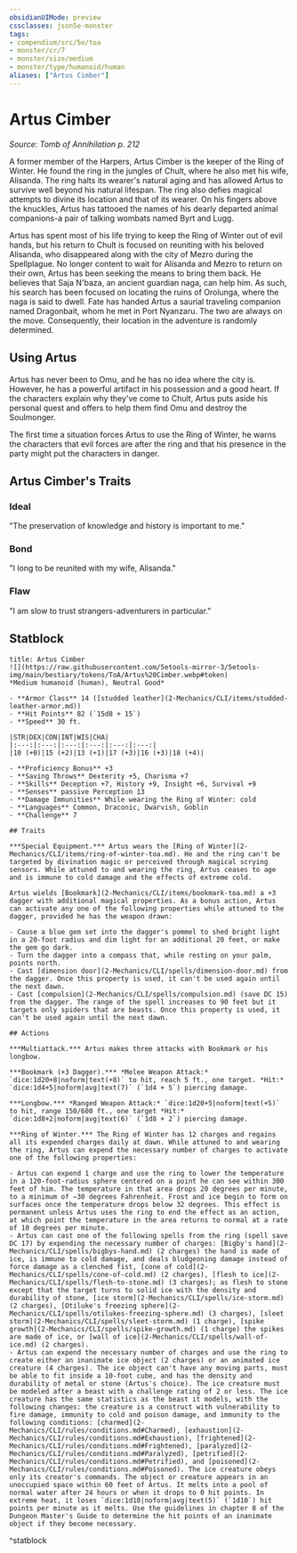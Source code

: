 ```yaml
---
obsidianUIMode: preview
cssclasses: json5e-monster
tags:
- compendium/src/5e/toa
- monster/cr/7
- monster/size/medium
- monster/type/humanoid/human
aliases: ["Artus Cimber"]
---
```

# Artus Cimber
*Source: Tomb of Annihilation p. 212*  

A former member of the Harpers, Artus Cimber is the keeper of the Ring of Winter. He found the ring in the jungles of Chult, where he also met his wife, Alisanda. The ring halts its wearer's natural aging and has allowed Artus to survive well beyond his natural lifespan. The ring also defies magical attempts to divine its location and that of its wearer. On his fingers above the knuckles, Artus has tattooed the names of his dearly departed animal companions-a pair of talking wombats named Byrt and Lugg.

Artus has spent most of his life trying to keep the Ring of Winter out of evil hands, but his return to Chult is focused on reuniting with his beloved Alisanda, who disappeared along with the city of Mezro during the Spellplague. No longer content to wait for Alisanda and Mezro to return on their own, Artus has been seeking the means to bring them back. He believes that Saja N'baza, an ancient guardian naga, can help him. As such, his search has been focused on locating the ruins of Orolunga, where the naga is said to dwell. Fate has handed Artus a saurial traveling companion named Dragonbait, whom he met in Port Nyanzaru. The two are always on the move. Consequently, their location in the adventure is randomly determined.

## Using Artus

Artus has never been to Omu, and he has no idea where the city is. However, he has a powerful artifact in his possession and a good heart. If the characters explain why they've come to Chult, Artus puts aside his personal quest and offers to help them find Omu and destroy the Soulmonger.

The first time a situation forces Artus to use the Ring of Winter, he warns the characters that evil forces are after the ring and that his presence in the party might put the characters in danger.

## Artus Cimber's Traits

### Ideal

"The preservation of knowledge and history is important to me."

### Bond

"I long to be reunited with my wife, Alisanda."

### Flaw

"I am slow to trust strangers-adventurers in particular."

## Statblock

```ad-statblock
title: Artus Cimber
![](https://raw.githubusercontent.com/5etools-mirror-3/5etools-img/main/bestiary/tokens/ToA/Artus%20Cimber.webp#token)
*Medium humanoid (human), Neutral Good*

- **Armor Class** 14 ([studded leather](2-Mechanics/CLI/items/studded-leather-armor.md))
- **Hit Points** 82 (`15d8 + 15`)
- **Speed** 30 ft.

|STR|DEX|CON|INT|WIS|CHA|
|:---:|:---:|:---:|:---:|:---:|:---:|
|10 (+0)|15 (+2)|13 (+1)|17 (+3)|16 (+3)|18 (+4)|

- **Proficiency Bonus** +3
- **Saving Throws** Dexterity +5, Charisma +7
- **Skills** Deception +7, History +9, Insight +6, Survival +9
- **Senses** passive Perception 13
- **Damage Immunities** While wearing the Ring of Winter: cold
- **Languages** Common, Draconic, Dwarvish, Goblin
- **Challenge** 7

## Traits

***Special Equipment.*** Artus wears the [Ring of Winter](2-Mechanics/CLI/items/ring-of-winter-toa.md). He and the ring can't be targeted by divination magic or perceived through magical scrying sensors. While attuned to and wearing the ring, Artus ceases to age and is immune to cold damage and the effects of extreme cold.

Artus wields [Bookmark](2-Mechanics/CLI/items/bookmark-toa.md) a +3 dagger with additional magical properties. As a bonus action, Artus can activate any one of the following properties while attuned to the dagger, provided he has the weapon drawn:

- Cause a blue gem set into the dagger's pommel to shed bright light in a 20-foot radius and dim light for an additional 20 feet, or make the gem go dark.  
- Turn the dagger into a compass that, while resting on your palm, points north.  
- Cast [dimension door](2-Mechanics/CLI/spells/dimension-door.md) from the dagger. Once this property is used, it can't be used again until the next dawn.  
- Cast [compulsion](2-Mechanics/CLI/spells/compulsion.md) (save DC 15) from the dagger. The range of the spell increases to 90 feet but it targets only spiders that are beasts. Once this property is used, it can't be used again until the next dawn.  

## Actions

***Multiattack.*** Artus makes three attacks with Bookmark or his longbow.

***Bookmark (+3 Dagger).*** *Melee Weapon Attack:* `dice:1d20+8|noform|text(+8)` to hit, reach 5 ft., one target. *Hit:* `dice:1d4+5|noform|avg|text(7)` (`1d4 + 5`) piercing damage.

***Longbow.*** *Ranged Weapon Attack:* `dice:1d20+5|noform|text(+5)` to hit, range 150/600 ft., one target *Hit:* `dice:1d8+2|noform|avg|text(6)` (`1d8 + 2`) piercing damage.

***Ring of Winter.*** The Ring of Winter has 12 charges and regains all its expended charges daily at dawn. While attuned to and wearing the ring, Artus can expend the necessary number of charges to activate one of the following properties:

- Artus can expend 1 charge and use the ring to lower the temperature in a 120-foot-radius sphere centered on a point he can see within 300 feet of him. The temperature in that area drops 20 degrees per minute, to a minimum of −30 degrees Fahrenheit. Frost and ice begin to form on surfaces once the temperature drops below 32 degrees. This effect is permanent unless Artus uses the ring to end the effect as an action, at which point the temperature in the area returns to normal at a rate of 10 degrees per minute.  
- Artus can cast one of the following spells from the ring (spell save DC 17) by expending the necessary number of charges: [Bigby's hand](2-Mechanics/CLI/spells/bigbys-hand.md) (2 charges) the hand is made of ice, is immune to cold damage, and deals bludgeoning damage instead of force damage as a clenched fist, [cone of cold](2-Mechanics/CLI/spells/cone-of-cold.md) (2 charges), [flesh to ice](2-Mechanics/CLI/spells/flesh-to-stone.md) (3 charges); as flesh to stone except that the target turns to solid ice with the density and durability of stone, [ice storm](2-Mechanics/CLI/spells/ice-storm.md) (2 charges), [Otiluke's freezing sphere](2-Mechanics/CLI/spells/otilukes-freezing-sphere.md) (3 charges), [sleet storm](2-Mechanics/CLI/spells/sleet-storm.md) (1 charge), [spike growth](2-Mechanics/CLI/spells/spike-growth.md) (1 charge) the spikes are made of ice, or [wall of ice](2-Mechanics/CLI/spells/wall-of-ice.md) (2 charges).  
- Artus can expend the necessary number of charges and use the ring to create either an inanimate ice object (2 charges) or an animated ice creature (4 charges). The ice object can't have any moving parts, must be able to fit inside a 10-foot cube, and has the density and durability of metal or stone (Artus's choice). The ice creature must be modeled after a beast with a challenge rating of 2 or less. The ice creature has the same statistics as the beast it models, with the following changes: the creature is a construct with vulnerability to fire damage, immunity to cold and poison damage, and immunity to the following conditions: [charmed](2-Mechanics/CLI/rules/conditions.md#Charmed), [exhaustion](2-Mechanics/CLI/rules/conditions.md#Exhaustion), [frightened](2-Mechanics/CLI/rules/conditions.md#Frightened), [paralyzed](2-Mechanics/CLI/rules/conditions.md#Paralyzed), [petrified](2-Mechanics/CLI/rules/conditions.md#Petrified), and [poisoned](2-Mechanics/CLI/rules/conditions.md#Poisoned). The ice creature obeys only its creator's commands. The object or creature appears in an unoccupied space within 60 feet of Artus. It melts into a pool of normal water after 24 hours or when it drops to 0 hit points. In extreme heat, it loses `dice:1d10|noform|avg|text(5)` (`1d10`) hit points per minute as it melts. Use the guidelines in chapter 8 of the Dungeon Master's Guide to determine the hit points of an inanimate object if they become necessary.  
```
^statblock